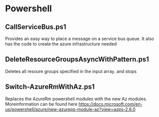 # Powershell
## CallServiceBus.ps1
Provides an easy way to place a message on a service bus queue. It also has the code to create the azure infrastructure needed

## DeleteResourceGroupsAsyncWithPattern.ps1
Deletes all resoure groups specified in the input array. and stops 

## Switch-AzureRmWithAz.ps1
Replaces the AzureRm powershell modules with the new Az modules. Moreinformation can be found here
https://docs.microsoft.com/en-us/powershell/azure/new-azureps-module-az?view=azps-2.6.0